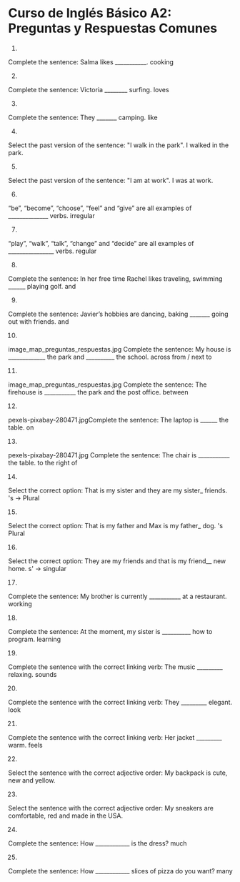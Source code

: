 # Curso de Inglés Básico A2: Preguntas y Respuestas Comunes


1.
Complete the sentence:
Salma likes ___________.
cooking

2.
Complete the sentence:
Victoria ________ surfing.
loves

3.
Complete the sentence:
They _______ camping.
like


4.
Select the past version of the sentence: "I walk in the park".
I walked in the park.

5.
Select the past version of the sentence: "I am at work".
I was at work.

6.
“be”, “become”, “choose”, “feel” and “give” are all examples of ______________ verbs.
irregular

7.
“play”, “walk”, “talk”, “change” and “decide” are all examples of ________________ verbs.
regular

8.
Complete the sentence:
In her free time Rachel likes traveling, swimming ______ playing golf.
and

9.
Complete the sentence:
Javier’s hobbies are dancing, baking _______ going out with friends.
and

10.
image_map_preguntas_respuestas.jpg
Complete the sentence:
My house is _____________ the park and __________ the school.
across from / next to

11.
image_map_preguntas_respuestas.jpg
Complete the sentence:
The firehouse is ___________ the park and the post office.
between

12.
pexels-pixabay-280471.jpgComplete the sentence:
The laptop is ______ the table.
on

13.
pexels-pixabay-280471.jpg
Complete the sentence:
The chair is ___________ the table.
to the right of

14.
Select the correct option:
That is my sister and they are my sister_ friends.
's -> Plural 

15.
Select the correct option:
That is my father and Max is my father_ dog.
's  Plural


16.
Select the correct option:
They are my friends and that is my friend__ new home.
s' -> singular  


17.
Complete the sentence:
My brother is currently ___________ at a restaurant.
working

18.
Complete the sentence:
At the moment, my sister is __________ how to program.
learning

19.
Complete the sentence with the correct linking verb:
The music _________ relaxing.
sounds

20.
Complete the sentence with the correct linking verb:
They _________ elegant.
look

21.
Complete the sentence with the correct linking verb:
Her jacket _________ warm.
feels

22.
Select the sentence with the correct adjective order:
My backpack is cute, new and yellow.

23.
Select the sentence with the correct adjective order:
My sneakers are comfortable, red and made in the USA.

24.
Complete the sentence:
How ____________ is the dress?
much

25.
Complete the sentence:
How ____________ slices of pizza do you want?
many

